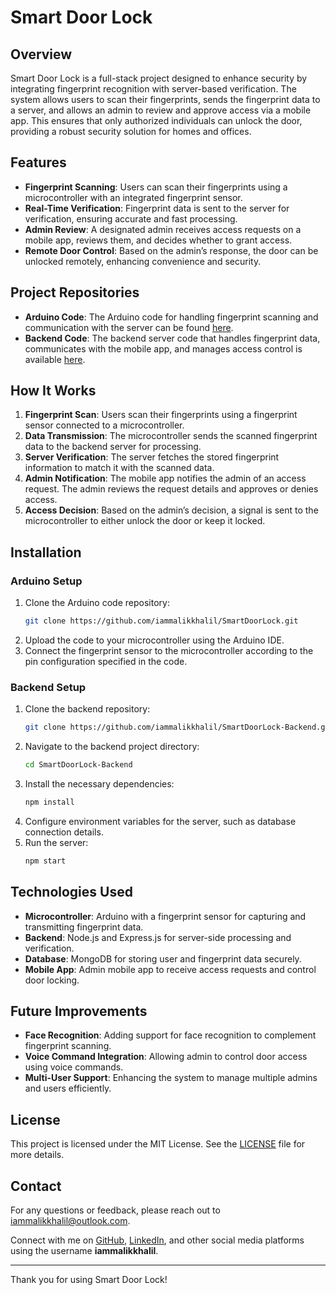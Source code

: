 # Smart Door Lock

## Overview

Smart Door Lock is a full-stack project designed to enhance security by integrating fingerprint recognition with server-based verification. The system allows users to scan their fingerprints, sends the fingerprint data to a server, and allows an admin to review and approve access via a mobile app. This ensures that only authorized individuals can unlock the door, providing a robust security solution for homes and offices.

## Features

- **Fingerprint Scanning**: Users can scan their fingerprints using a microcontroller with an integrated fingerprint sensor.
- **Real-Time Verification**: Fingerprint data is sent to the server for verification, ensuring accurate and fast processing.
- **Admin Review**: A designated admin receives access requests on a mobile app, reviews them, and decides whether to grant access.
- **Remote Door Control**: Based on the admin’s response, the door can be unlocked remotely, enhancing convenience and security.

## Project Repositories

- **Arduino Code**: The Arduino code for handling fingerprint scanning and communication with the server can be found [here](https://github.com/iammalikkhalil/SmartDoorLock.git).
- **Backend Code**: The backend server code that handles fingerprint data, communicates with the mobile app, and manages access control is available [here](https://github.com/iammalikkhalil/SmartDoorLock-Backend.git).

## How It Works

1. **Fingerprint Scan**: Users scan their fingerprints using a fingerprint sensor connected to a microcontroller.
2. **Data Transmission**: The microcontroller sends the scanned fingerprint data to the backend server for processing.
3. **Server Verification**: The server fetches the stored fingerprint information to match it with the scanned data.
4. **Admin Notification**: The mobile app notifies the admin of an access request. The admin reviews the request details and approves or denies access.
5. **Access Decision**: Based on the admin’s decision, a signal is sent to the microcontroller to either unlock the door or keep it locked.

## Installation

### Arduino Setup

1. Clone the Arduino code repository:
   ```bash
   git clone https://github.com/iammalikkhalil/SmartDoorLock.git
   ```
2. Upload the code to your microcontroller using the Arduino IDE.
3. Connect the fingerprint sensor to the microcontroller according to the pin configuration specified in the code.

### Backend Setup

1. Clone the backend repository:
   ```bash
   git clone https://github.com/iammalikkhalil/SmartDoorLock-Backend.git
   ```
2. Navigate to the backend project directory:
   ```bash
   cd SmartDoorLock-Backend
   ```
3. Install the necessary dependencies:
   ```bash
   npm install
   ```
4. Configure environment variables for the server, such as database connection details.
5. Run the server:
   ```bash
   npm start
   ```

## Technologies Used

- **Microcontroller**: Arduino with a fingerprint sensor for capturing and transmitting fingerprint data.
- **Backend**: Node.js and Express.js for server-side processing and verification.
- **Database**: MongoDB for storing user and fingerprint data securely.
- **Mobile App**: Admin mobile app to receive access requests and control door locking.

## Future Improvements

- **Face Recognition**: Adding support for face recognition to complement fingerprint scanning.
- **Voice Command Integration**: Allowing admin to control door access using voice commands.
- **Multi-User Support**: Enhancing the system to manage multiple admins and users efficiently.

## License

This project is licensed under the MIT License. See the [LICENSE](LICENSE) file for more details.

## Contact

For any questions or feedback, please reach out to iammalikkhalil@outlook.com.

Connect with me on [GitHub](https://github.com/iammalikkhalil), [LinkedIn](https://www.linkedin.com/in/iammalikkhalil), and other social media platforms using the username **iammalikkhalil**.

---

Thank you for using Smart Door Lock!

